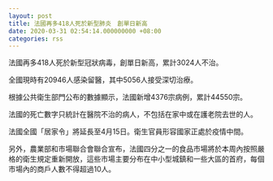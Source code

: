 ```yaml
---
layout: post
title: 法國再多418人死於新型肺炎　創單日新高
date: 2020-03-31 02:54:14.000000000 +08:00
categories: rss
---
```


法國再多418人死於新型冠狀病毒，創單日新高，累計3024人不治。

全國現時有20946人感染留醫，其中5056人接受深切治療。

根據公共衛生部門公布的數據顯示，法國新增4376宗病例，累計44550宗。

法國的死亡數字只統計在醫院不治的病人，不包括在家中或在護老院去世的人。

法國全國「居家令」將延長至4月15日。衛生官員形容國家正處於疫情中間。

另外，農業部和市場聯合會聯合宣布，法國四分之一的食品市場將於本周內按照嚴格的衛生規定重新開放，這些市場主要分布在中小型城鎮和一些大區的首府，每個市場內的商戶人數不得超過10人。
